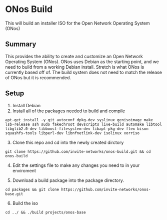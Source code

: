 # ONos Build 
This will build an installer ISO for the Open Network Operating System (ONos)

## Summary

This provides the ability to create and customize an Open Network Operating System (ONos).  ONos uses Debian as the starting point, and we need to build from a working Debian install.  Stretch is what ONos is currently based off of.  The build system does not need to match the release of ONos but it is recommended. 

## Setup

1. Install Debian
2. Install all of the packages needed to build and compile

```
apt-get install -y git autoconf dpkg-dev syslinux genisoimage make lsb-release ssh sudo fakechroot devscripts live-build automake libtool libglib2.0-dev libboost-filesystem-dev libapt-pkg-dev flex bison squashfs-tools libperl-dev libnfnetlink-dev isolinux xorriso
```

3. Clone this repo and cd into the newly created dirctory 

```
git clone https://github.com/invite-networks/onos-build.git && cd onos-build
```

4. Edit the settings file to make any changes you need to in your enviroment

5. Download a build package into the package directory.

```
cd packages && git clone https://github.com/invite-networks/onos-base.git
```

6. Build the iso

```
cd ../ && ./build projects/onos-base
```
